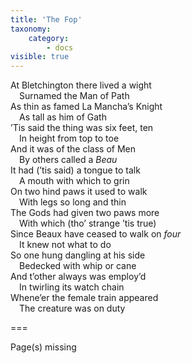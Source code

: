 ```yaml
---
title: 'The Fop'
taxonomy:
    category:
        - docs
visible: true
---
```


At Bletchington there lived a wight  
&emsp;Surnamed the Man of Path  
As thin as famed La Mancha’s Knight  
&emsp;As tall as him of Gath  
’Tis said the thing was six feet, ten  
&emsp;In height from top to toe  
And it was of the class of Men  
&emsp;By others called a *Beau*  
It had (’tis said) a tongue to talk  
&emsp;A mouth with which to grin  
On two hind paws it used to walk  
&emsp;With legs so long and thin  
The Gods had given two paws more  
&emsp;With which (tho’ strange ’tis true)  
Since Beaux have ceased to walk on *four*  
&emsp;It knew not what to do  
So one hung dangling at his side  
&emsp;Bedecked with whip or cane  
And t’other always was employ’d  
&emsp;In twirling its watch chain  
Whene’er the female train appeared  
&emsp;The creature was on duty  

===

<span class="red">Page(s) missing</span>